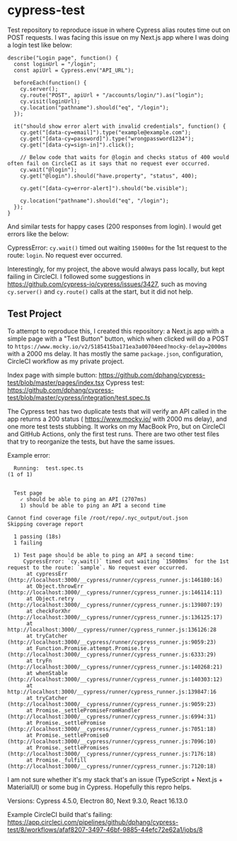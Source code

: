 # cypress-test

Test repository to reproduce issue in where Cypress alias routes time out on POST requests. I was facing this issue on my Next.js app where I was doing a login test like below:

```
describe("Login page", function() {
  const loginUrl = "/login";
  const apiUrl = Cypress.env("API_URL");

  beforeEach(function() {
    cy.server();
    cy.route("POST", apiUrl + "/accounts/login/").as("login");
    cy.visit(loginUrl);
    cy.location("pathname").should("eq", "/login");
  });

  it("should show error alert with invalid credentials", function() {
    cy.get("[data-cy=email]").type("example@example.com");
    cy.get("[data-cy=password]").type("wrongpassword1234");
    cy.get("[data-cy=sign-in]").click();
    
    // Below code that waits for @login and checks status of 400 would often fail on CircleCI as it says that no request ever occurred.
    cy.wait("@login");
    cy.get("@login").should("have.property", "status", 400);

    cy.get("[data-cy=error-alert]").should("be.visible");

    cy.location("pathname").should("eq", "/login");
  });
}
```

And similar tests for happy cases (200 responses from login). I would get errors like the below:

CypressError: `cy.wait()` timed out waiting `15000ms` for the 1st request to the route: `login`. No request ever occurred.

Interestingly, for my project, the above would always pass locally, but kept failing in CircleCI. I followed some suggestions in https://github.com/cypress-io/cypress/issues/3427, such as moving `cy.server()` and `cy.route()` calls at the start, but it did not help.

## Test Project

To attempt to reproduce this, I created this repository: a Next.js app with a simple page with a "Test Button" button, which when clicked will do a POST to `https://www.mocky.io/v2/5185415ba171ea3a00704eed?mocky-delay=2000ms` with a 2000 ms delay. It has mostly the same `package.json`, configuration, CircleCI workflow as my private project.

Index page with simple button: https://github.com/dphang/cypress-test/blob/master/pages/index.tsx
Cypress test: https://github.com/dphang/cypress-test/blob/master/cypress/integration/test.spec.ts

The Cypress test has two duplicate tests that will verify an API called in the app returns a 200 status ( https://www.mocky.io/ with 2000 ms delay), and one more test tests stubbing. It works on my MacBook Pro, but on CircleCI and GitHub Actions, only the first test runs. There are two other test files that try to reorganize the tests, but have the same issues.

Example error:

```
  Running:  test.spec.ts                                                                    (1 of 1)


  Test page
    ✓ should be able to ping an API (2707ms)
    1) should be able to ping an API a second time

Cannot find coverage file /root/repo/.nyc_output/out.json
Skipping coverage report

  1 passing (18s)
  1 failing

  1) Test page should be able to ping an API a second time:
     CypressError: `cy.wait()` timed out waiting `15000ms` for the 1st request to the route: `sample`. No request ever occurred.
      at cypressErr (http://localhost:3000/__cypress/runner/cypress_runner.js:146180:16)
      at Object.throwErr (http://localhost:3000/__cypress/runner/cypress_runner.js:146114:11)
      at Object.retry (http://localhost:3000/__cypress/runner/cypress_runner.js:139807:19)
      at checkForXhr (http://localhost:3000/__cypress/runner/cypress_runner.js:136125:17)
      at http://localhost:3000/__cypress/runner/cypress_runner.js:136126:28
      at tryCatcher (http://localhost:3000/__cypress/runner/cypress_runner.js:9059:23)
      at Function.Promise.attempt.Promise.try (http://localhost:3000/__cypress/runner/cypress_runner.js:6333:29)
      at tryFn (http://localhost:3000/__cypress/runner/cypress_runner.js:140268:21)
      at whenStable (http://localhost:3000/__cypress/runner/cypress_runner.js:140303:12)
      at http://localhost:3000/__cypress/runner/cypress_runner.js:139847:16
      at tryCatcher (http://localhost:3000/__cypress/runner/cypress_runner.js:9059:23)
      at Promise._settlePromiseFromHandler (http://localhost:3000/__cypress/runner/cypress_runner.js:6994:31)
      at Promise._settlePromise (http://localhost:3000/__cypress/runner/cypress_runner.js:7051:18)
      at Promise._settlePromise0 (http://localhost:3000/__cypress/runner/cypress_runner.js:7096:10)
      at Promise._settlePromises (http://localhost:3000/__cypress/runner/cypress_runner.js:7176:18)
      at Promise._fulfill (http://localhost:3000/__cypress/runner/cypress_runner.js:7120:18)

```

I am not sure whether it's my stack that's an issue (TypeScript + Next.js + MaterialUI) or some bug in Cypress. Hopefully this repro helps.

Versions: Cypress 4.5.0, Electron 80, Next 9.3.0, React 16.13.0

Example CircleCI build that's failing: https://app.circleci.com/pipelines/github/dphang/cypress-test/8/workflows/afaf8207-3497-46bf-9885-44efc72e62a1/jobs/8

